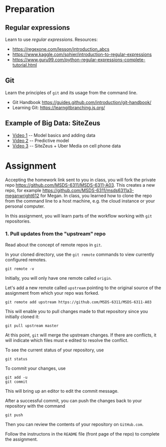 # Preparation 

## Regular expressions
Learn to use *regular expressions*. Resources:
* https://regexone.com/lesson/introduction_abcs
* https://www.kaggle.com/sohier/introduction-to-regular-expressions
* https://www.guru99.com/python-regular-expressions-complete-tutorial.html

## Git 
Learn the principles of `git` and its usage from the command line. 
* Git Handbook https://guides.github.com/introduction/git-handbook/
* Learning Git: https://learngitbranching.js.org/

## Example of Big Data: SiteZeus 
* [Video 1](https://www.youtube.com/watch?v=c4m4HH19m5Q) -- Model basics and adding data 
* [Video 2](https://www.youtube.com/watch?v=CuihDgBtApI) -- Predictive model 
* [Video 3](https://www.youtube.com/watch?v=OHGxfjNzIHY) -- SiteZeus + Uber Media on cell phone data

# Assignment
Accepting the homework link sent to you in class, you will fork the private repo https://github.com/MSDS-6311/MSDS-6311-A03. This creates a new repo, for example https://github.com/MSDS-6311/msds6311a3-meganwright612 for Megan. In class, you learned how to clone the repo from the command line to a host machine, e.g. the cloud instance or your personal computer.

In this assignment, you will learn parts of the workflow working with `git` repositories.

### 1. Pull updates from the "upstream" repo 

Read about the concept of remote repos in `git`.

In your cloned directory, use the `git remote` commands to view currently configured remotes. 
```shell
git remote -v
```
Initially, you will only have one remote called `origin`.

Let's add a new remote called `upstream` pointing to the original source of the assignment from which your repo was forked.
```shell
git remote add upstream https://github.com/MSDS-6311/MSDS-6311-A03
```
This will enable you to pull changes made to that repository since you initially cloned it:
```shell
git pull upstream master 
```
At this point, `git` will merge the upstream changes. If there are conflicts, it will indicate which files must e edited to resolve the conflict.

To see the current status of your repository, use 
```
git status
```

To commit your changes, use
```
git add -u
git commit
```
This will  bring up an editor to edit the commit message.

After a successful commit, you can push the changes back to your repository with the command

```
git push
```

Then you can review the contents of your repository on `GitHub.com`.


Follow the instructons in the `README` file (front page of the repo) to complete the assignment.



